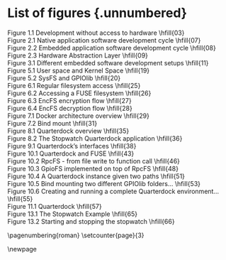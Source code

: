 # List of figures {.unnumbered}

<!--
For me, this was the only drawback of writing in Markdown: it is not possible to add a short caption to figures and tables. This means that the \listoftables and \listoffigures commands will generate lists using the full titles, which is probably isn't what you want. For now, the solution is to create the lists manually, when everything else is finished.
-->

Figure 1.1  Development without access to hardware                            \hfill{03}  
Figure 2.1  Native application software development cycle                     \hfill{07}  
Figure 2.2  Embedded application software development cycle                   \hfill{08}  
Figure 2.3  Hardware Abstraction Layer                                        \hfill{09}  
Figure 3.1  Different embedded software development setups                    \hfill{11}  
Figure 5.1  User space and Kernel Space                                       \hfill{19}  
Figure 5.2  SysFS and GPIOlib                                                 \hfill{20}  
Figure 6.1  Regular filesystem access                                         \hfill{25}  
Figure 6.2  Accessing a FUSE filesystem                                       \hfill{26}  
Figure 6.3  EncFS encryption flow                                             \hfill{27}  
Figure 6.4  EncFS decryption flow                                             \hfill{28}  
Figure 7.1  Docker architecture overview                                      \hfill{29}  
Figure 7.2  Bind mount                                                        \hfill{31}  
Figure 8.1  Quarterdock overview                                              \hfill{35}  
Figure 8.2  The Stopwatch Quarterdock application                             \hfill{36}  
Figure 9.1  Quarterdock’s interfaces                                          \hfill{38}  
Figure 10.1  Quarterdock and FUSE                                             \hfill{43}  
Figure 10.2  RpcFS - from file write to function call                         \hfill{46}  
Figure 10.3  GpioFS implemented on top of RpcFS                               \hfill{48}  
Figure 10.4  A Quarterdock instance given two paths                           \hfill{51}  
Figure 10.5  Bind mounting two different GPIOlib folders...                   \hfill{53}  
Figure 10.6  Creating and running a complete Quarterdock environment...       \hfill{55}  
Figure 11.1  Quarterdock                                                      \hfill{57}  
Figure 13.1  The Stopwatch Example                                            \hfill{65}  
Figure 13.2  Starting and stopping the stopwatch                              \hfill{66}  


\pagenumbering{roman}
\setcounter{page}{3}

\newpage
